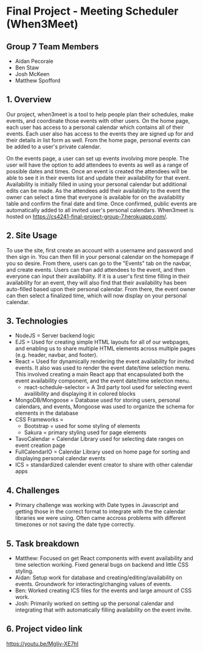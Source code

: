 # Final Project - Meeting Scheduler (When3Meet)

## Group 7 Team Members

- Aidan Pecorale
- Ben Staw
- Josh McKeen
- Matthew Spofford


## 1. Overview

Our project, when3meet is a tool to help people plan their schedules, make events, and coordinate those events with other users. On the home page, each user has access to a personal calendar which contains all of their events. Each user also has access to the events they are signed up for and their details in list form as well. From the home page, personal events can be added to a user's private calendar.

On the events page, a user can set up events involving more people. The user will have the option to add attendees to events as well as a range of possible dates and times. Once an event is created the attendees will be able to see it in their events list and update their availability for that event. Availability is initially filled in using your personal calendar but additional edits can be made. As the attendees add their availability to the event the owner can select a time that everyone is available for on the availability table and confirm the final date and time.  Once confirmed, public events are automatically added to all invited user's personal calendars. When3meet is hosted on https://cs4241-final-project-group-7.herokuapp.com/.

## 2.  Site Usage

To use the site, first create an account with a username and password and then sign in. You can then fill in your personal calendar on the homepage if you so desire. From there, users can go to the "Events" tab on the navbar, and create events. Users can than add attendees to the event, and then everyone can input their availability. If it is a user's first time filling in their availability for an event, they will also find that their availability has been auto-filled based upon their personal calendar. From there, the event owner can then select a finalized time, which will now display on your personal calendar.

## 3. Technologies

- NodeJS = Server backend logic
- EJS = Used for creating simple HTML layouts for all of our webpages, and enabling us to share multiple HTML elements across multiple pages (e.g. header, navbar, and footer).
- React = Used for dynamically rendering the event availability for invited events. It also was used to render the event date/time selection menu. This involved creating a main React app that encapsulated both the event availability component, and the event date/time selection menu.
  - react-schedule-selector = A 3rd party tool used for selecting event availibility and displaying it in colored blocks
- MongoDB/Mongoose = Database used for storing users, personal calendars, and events, Mongoose was used to organize the schema for elements in the database
- CSS Frameworks =
  - Bootstrap = used for some styling of elements
  - Sakura = primary styling used for page elements
- TavoCalendar = Calendar Library used for selecting date ranges on event creation page
- FullCalendarIO = Calendar Library used on home page for sorting and displaying personal calendar events
- ICS = standardized calender event creator to share with other calendar apps


## 4. Challenges

- Primary challenge was working with Date types in Javascript and getting those in the correct format to integrate with the the calendar libraries we were using. Often came accross problems with different timezones or not saving the date type correctly.

## 5. Task breakdown

- Matthew: Focused on get React components with event availability and time selection working. Fixed general bugs on backend and little CSS styling.
- Aidan: Setup work for database and creating/editing/availability on events. Groundwork for interacting/changing values of events.
- Ben: Worked creating ICS files for the events and large amount of CSS work.
- Josh: Primarily worked on setting up the personal calendar and integrating that with automatically filling availability on the event invite.


## 6. Project video link

https://youtu.be/MgIiy-XE7hI

